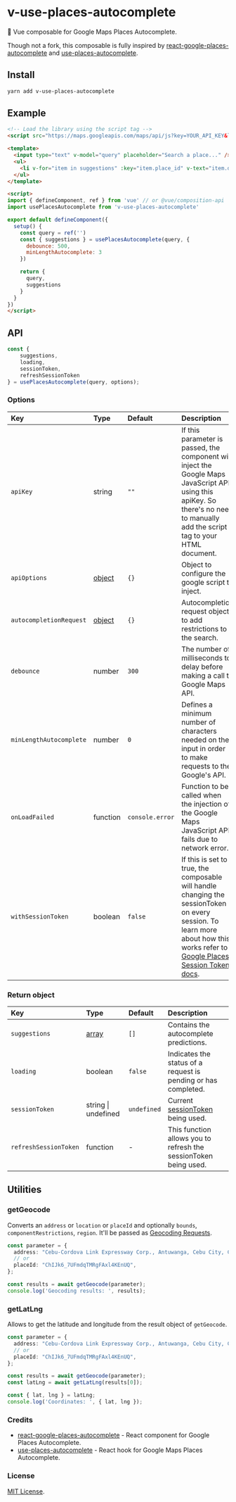 # v-use-places-autocomplete

📍 Vue composable for Google Maps Places Autocomplete.

Though not a fork, this composable is fully inspired by [react-google-places-autocomplete](https://github.com/tintef/react-google-places-autocomplete) and [use-places-autocomplete](https://github.com/wellyshen/use-places-autocomplete).

## Install

```sh
yarn add v-use-places-autocomplete
```

## Example

```html
<!-- Load the library using the script tag -->
<script src="https://maps.googleapis.com/maps/api/js?key=YOUR_API_KEY&libraries=places"></script>
```

```html
<template>
  <input type="text" v-model="query" placeholder="Search a place..." />
  <ul>
    <li v-for="item in suggestions" :key="item.place_id" v-text="item.description" />
  </ul>
</template>

<script>
import { defineComponent, ref } from 'vue' // or @vue/composition-api
import usePlacesAutocomplete from 'v-use-places-autocomplete'

export default defineComponent({
  setup() {
    const query = ref('')
    const { suggestions } = usePlacesAutocomplete(query, {
      debounce: 500,
      minLengthAutocomplete: 3
    })

    return {
      query,
      suggestions
    }
  }
})
</script>
```

## API

```js
const {
    suggestions,
    loading,
    sessionToken,
    refreshSessionToken
} = usePlacesAutocomplete(query, options);
```

### Options

| Key | Type | Default | Description |
| :----- | :-------- | :---------- | :---------- |
| `apiKey` | string | `""` | If this parameter is passed, the component will inject the Google Maps JavaScript API using this apiKey. So there's no need to manually add the script tag to your HTML document. |
| `apiOptions` | [object](https://developers.google.com/maps/documentation/javascript/localization) | `{}` | Object to configure the google script to inject. |
| `autocompletionRequest` | [object](https://developers.google.com/maps/documentation/javascript/reference/places-autocomplete-service#AutocompletionRequest) | `{}` | Autocompletion request object to add restrictions to the search. |
| `debounce` | number | `300` | The number of milliseconds to delay before making a call to Google Maps API. |
| `minLengthAutocomplete` | number | `0` | Defines a minimum number of characters needed on the input in order to make requests to the Google's API. |
| `onLoadFailed` | function | `console.error` | Function to be called when the injection of the Google Maps JavaScript API fails due to network error. |
| `withSessionToken` | boolean | `false` | If this is set to true, the composable will handle changing the sessionToken on every session. To learn more about how this works refer to [Google Places Session Token docs](https://developers.google.com/maps/documentation/places/web-service/session-tokens). |

### Return object

| Key | Type | Default | Description |
| :----- | :-------- | :---------- | :---------- |
| `suggestions` | [array](https://developers.google.com/maps/documentation/javascript/reference/places-autocomplete-service#AutocompletePrediction) | `[]` | Contains the autocomplete predictions. |
| `loading` | boolean | `false` | Indicates the status of a request is pending or has completed. |
| `sessionToken` | string \| undefined | `undefined` | Current [sessionToken](https://developers.google.com/maps/documentation/javascript/reference/places-autocomplete-service) being used. |
| `refreshSessionToken` | function | - | This function allows you to refresh the sessionToken being used. |

## Utilities

### getGeocode

Converts an `address` or `location` or `placeId` and optionally `bounds`, `componentRestrictions`, `region`. It'll be passed as [Geocoding Requests](https://developers.google.com/maps/documentation/javascript/geocoding#GeocodingRequests).

```typescript
const parameter = {
  address: "Cebu-Cordova Link Expressway Corp., Antuwanga, Cebu City, Cebu, Philippines",
  // or
  placeId: "ChIJk6_7UFmdqTMRgFAxl4KEnUQ",
};

const results = await getGeocode(parameter);
console.log('Geocoding results: ', results);
```

### getLatLng

Allows to get the latitude and longitude from the result object of `getGeocode`.

```typescript
const parameter = {
  address: "Cebu-Cordova Link Expressway Corp., Antuwanga, Cebu City, Cebu, Philippines",
  // or
  placeId: "ChIJk6_7UFmdqTMRgFAxl4KEnUQ",
};

const results = await getGeocode(parameter);
const latLng = await getLatLng(results[0]);

const { lat, lng } = latLng;
console.log('Coordinates: ', { lat, lng });
```

### Credits

- [react-google-places-autocomplete](https://github.com/tintef/react-google-places-autocomplete) - React component for Google Places Autocomplete.
- [use-places-autocomplete](https://github.com/wellyshen/use-places-autocomplete) - React hook for Google Maps Places Autocomplete.

### License

[MIT License](http://opensource.org/licenses/MIT).